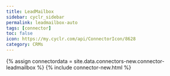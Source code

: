 ```yaml
---
title: LeadMailbox
sidebar: cyclr_sidebar
permalink: leadmailbox-auto
tags: [connector]
toc: false
icon: https://my.cyclr.com/api/ConnectorIcon/8628
category: CRMs
---
```

{% assign connectordata = site.data.connectors-new.connector-leadmailbox %}
{% include connector-new.html %}	